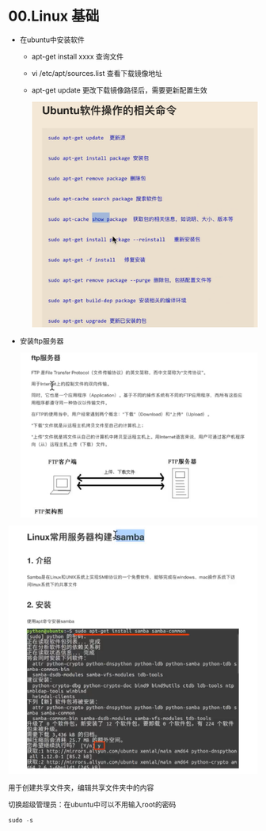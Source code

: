 # 00.Linux 基础

- 在ubuntu中安装软件

  - apt-get install xxxx  查询文件

  - vi /etc/apt/sources.list 查看下载镜像地址

  - apt-get update 更改下载镜像路径后，需要更新配置生效

    ![1534606898439](resource\1534606898439.png)

- 安装ftp服务器

  ![1534648713639](resource\1534648713639.png)

![1534649057217](resource\1534649057217.png)

用于创建共享文件夹，编辑共享文件夹中的内容

切换超级管理员：在ubuntu中可以不用输入root的密码

```python
sudo -s
```


